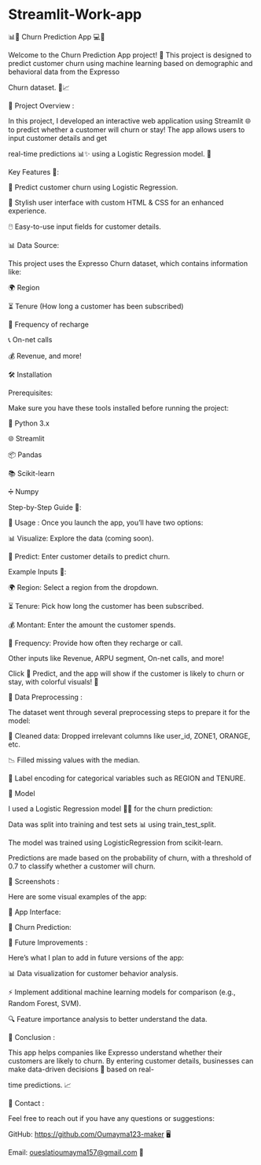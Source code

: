 # Streamlit-Work-app
📊🔮 Churn Prediction App 💻🎉

Welcome to the Churn Prediction App project! 🚀 This project is designed to predict customer churn using machine learning based on demographic and behavioral data from the Expresso

Churn dataset. 📂📈

🌟 Project Overview :

In this project, I developed an interactive web application using Streamlit 🌐 to predict whether a customer will churn or stay! The app allows users to input customer details and get

real-time predictions 📊✨ using a Logistic Regression model. 🎯

Key Features 🔑:

🔮 Predict customer churn using Logistic Regression.

💅 Stylish user interface with custom HTML & CSS for an enhanced experience.

🖱️ Easy-to-use input fields for customer details.

📊 Data Source:

This project uses the Expresso Churn dataset, which contains information like:

🌍 Region

⏳ Tenure (How long a customer has been subscribed)

🔁 Frequency of recharge

📞 On-net calls

💰 Revenue, and more!

🛠️ Installation

Prerequisites:

Make sure you have these tools installed before running the project:

🐍 Python 3.x

🌐 Streamlit

📦 Pandas

📚 Scikit-learn

➗ Numpy

Step-by-Step Guide 👣:

📌 Usage :
Once you launch the app, you’ll have two options:

📊 Visualize: Explore the data (coming soon).

🔮 Predict: Enter customer details to predict churn.

Example Inputs 🎯:

🌍 Region: Select a region from the dropdown.

⏳ Tenure: Pick how long the customer has been subscribed.

💰 Montant: Enter the amount the customer spends.

🔄 Frequency: Provide how often they recharge or call.

Other inputs like Revenue, ARPU segment, On-net calls, and more!

Click 🔮 Predict, and the app will show if the customer is likely to churn or stay, with colorful visuals! 🎨

🔧 Data Preprocessing :

The dataset went through several preprocessing steps to prepare it for the model:

🧹 Cleaned data: Dropped irrelevant columns like user_id, ZONE1, ORANGE, etc.

📉 Filled missing values with the median.

🔖 Label encoding for categorical variables such as REGION and TENURE.

🧠 Model

I used a Logistic Regression model 🧑‍🔬 for the churn prediction:

Data was split into training and test sets 📊 using train_test_split.

The model was trained using LogisticRegression from scikit-learn.

Predictions are made based on the probability of churn, with a threshold of 0.7 to classify whether a customer will churn.

🎨 Screenshots :

Here are some visual examples of the app:

🌟 App Interface:

🔮 Churn Prediction:

🚀 Future Improvements :

Here’s what I plan to add in future versions of the app:

📊 Data visualization for customer behavior analysis.

⚡ Implement additional machine learning models for comparison (e.g., Random Forest, SVM).

🔍 Feature importance analysis to better understand the data.

🎉 Conclusion :

This app helps companies like Expresso understand whether their customers are likely to churn. By entering customer details, businesses can make data-driven decisions 🧠 based on real-

time predictions. 📈

📧 Contact :

Feel free to reach out if you have any questions or suggestions:

GitHub: https://github.com/Oumayma123-maker 🖥️

Email: oueslatioumayma157@gmail.com 📩
